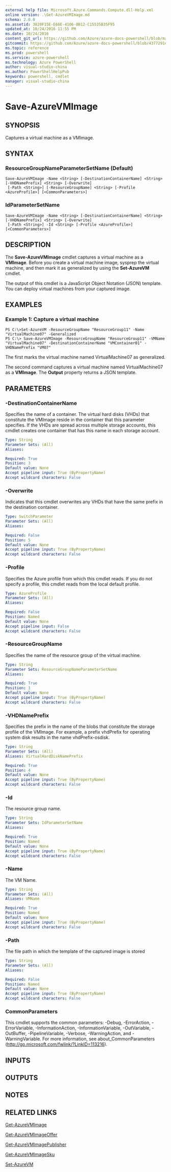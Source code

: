 ```yaml
---
external help file: Microsoft.Azure.Commands.Compute.dll-Help.xml
online version: .\Get-AzureVMImage.md
schema: 2.0.0
ms.assetid: 3820F15E-E66E-4106-8B12-C15535B35F95
updated_at: 10/24/2016 11:55 PM
ms.date: 10/24/2016
content_git_url: https://github.com/Azure/azure-docs-powershell/blob/master/azureps-cmdlets-docs/ResourceManager/AzureRM.Compute/v0.9.8/Save-AzureVMImage.md
gitcommit: https://github.com/Azure/azure-docs-powershell/blob/4377291ee360e58e2c1c5d644155daf6a0279055/azureps-cmdlets-docs/ResourceManager/AzureRM.Compute/v0.9.8/Save-AzureVMImage.md
ms.topic: reference
ms.prod: powershell
ms.service: azure-powershell
ms.technology: Azure PowerShell
author: visual-studio-china
ms.author: PowerShellHelpPub
keywords: powershell, cmdlet
manager: visual-studio-china
---
```


# Save-AzureVMImage

## SYNOPSIS
Captures a virtual machine as a VMImage.

## SYNTAX

### ResourceGroupNameParameterSetName (Default)
```
Save-AzureVMImage -Name <String> [-DestinationContainerName] <String> [-VHDNamePrefix] <String> [-Overwrite]
 [-Path <String>] [-ResourceGroupName] <String> [-Profile <AzureProfile>] [<CommonParameters>]
```

### IdParameterSetName
```
Save-AzureVMImage -Name <String> [-DestinationContainerName] <String> [-VHDNamePrefix] <String> [-Overwrite]
 [-Path <String>] -Id <String> [-Profile <AzureProfile>] [<CommonParameters>]
```

## DESCRIPTION
The **Save-AzureVMImage** cmdlet captures a virtual machine as a **VMImage**.
Before you create a virtual machine image, sysprep the virtual machine, and then mark it as generalized by using the **Set-AzureVM** cmdlet.

The output of this cmdlet is a JavaScript Object Notation (JSON) template.
You can deploy virtual machines from your captured image.

## EXAMPLES

### Example 1: Capture a virtual machine
```
PS C:\>Set-AzureVM -ResourceGroupName "ResourceGroup11" -Name "VirtualMachine07" -Generalized 
PS C:\> Save-AzureVMImage -ResourceGroupName "ResourceGroup11" -VMName "VirtualMachine07" -DestinationContainerName "VMContainer01" -VHDNamePrefix "VM07"
```

The first marks the virtual machine named VirtualMachine07 as generalized.

The second command captures a virtual machine named VirtualMachine07 as a **VMImage**.
The **Output** property returns a JSON template.

## PARAMETERS

### -DestinationContainerName
Specifies the name of a container. The virtual hard disks (VHDs) that constitute the VMImage reside in the container that this parameter specifies. If the VHDs are spread across multiple storage accounts, this cmdlet creates one container that has this name in each storage account.

```yaml
Type: String
Parameter Sets: (All)
Aliases: 

Required: True
Position: 3
Default value: None
Accept pipeline input: True (ByPropertyName)
Accept wildcard characters: False
```

### -Overwrite
Indicates that this cmdlet overwrites any VHDs that have the same prefix in the destination container.

```yaml
Type: SwitchParameter
Parameter Sets: (All)
Aliases: 

Required: False
Position: 5
Default value: None
Accept pipeline input: True (ByPropertyName)
Accept wildcard characters: False
```

### -Profile
Specifies the Azure profile from which this cmdlet reads.
If you do not specify a profile, this cmdlet reads from the local default profile.

```yaml
Type: AzureProfile
Parameter Sets: (All)
Aliases: 

Required: False
Position: Named
Default value: None
Accept pipeline input: False
Accept wildcard characters: False
```

### -ResourceGroupName
Specifies the name of the resource group of the virtual machine.

```yaml
Type: String
Parameter Sets: ResourceGroupNameParameterSetName
Aliases: 

Required: True
Position: 1
Default value: None
Accept pipeline input: True (ByPropertyName)
Accept wildcard characters: False
```

### -VHDNamePrefix
Specifies the prefix in the name of the blobs that constitute the storage profile of the VMImage. For example, a prefix vhdPrefix for operating system disk results in the name vhdPrefix-osdisk.

```yaml
Type: String
Parameter Sets: (All)
Aliases: VirtualHardDiskNamePrefix

Required: True
Position: 4
Default value: None
Accept pipeline input: True (ByPropertyName)
Accept wildcard characters: False
```

### -Id
The resource group name.

```yaml
Type: String
Parameter Sets: IdParameterSetName
Aliases: 

Required: True
Position: Named
Default value: None
Accept pipeline input: True (ByPropertyName)
Accept wildcard characters: False
```

### -Name
The VM Name.

```yaml
Type: String
Parameter Sets: (All)
Aliases: VMName

Required: True
Position: Named
Default value: None
Accept pipeline input: True (ByPropertyName)
Accept wildcard characters: False
```

### -Path
The file path in which the template of the captured image is stored

```yaml
Type: String
Parameter Sets: (All)
Aliases: 

Required: False
Position: Named
Default value: None
Accept pipeline input: True (ByPropertyName)
Accept wildcard characters: False
```

### CommonParameters
This cmdlet supports the common parameters: -Debug, -ErrorAction, -ErrorVariable, -InformationAction, -InformationVariable, -OutVariable, -OutBuffer, -PipelineVariable, -Verbose, -WarningAction, and -WarningVariable. For more information, see about_CommonParameters (http://go.microsoft.com/fwlink/?LinkID=113216).

## INPUTS

## OUTPUTS

## NOTES

## RELATED LINKS

[Get-AzureVMImage](xref:ResourceManager/AzureRM.Compute/v0.9.8/Get-AzureVMImage.md)

[Get-AzureVMImageOffer](xref:ResourceManager/AzureRM.Compute/v0.9.8/Get-AzureVMImageOffer.md)

[Get-AzureVMImagePublisher](xref:ResourceManager/AzureRM.Compute/v0.9.8/Get-AzureVMImagePublisher.md)

[Get-AzureVMImageSku](xref:ResourceManager/AzureRM.Compute/v0.9.8/Get-AzureVMImageSku.md)

[Set-AzureVM](xref:ResourceManager/AzureRM.Compute/v0.9.8/Set-AzureVM.md)


